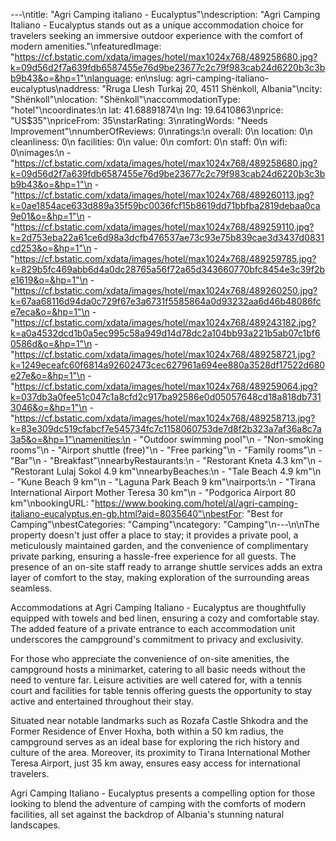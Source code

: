 ---\ntitle: "Agri Camping italiano - Eucalyptus"\ndescription: "Agri Camping Italiano - Eucalyptus stands out as a unique accommodation choice for travelers seeking an immersive outdoor experience with the comfort of modern amenities."\nfeaturedImage: "https://cf.bstatic.com/xdata/images/hotel/max1024x768/489258680.jpg?k=09d56d2f7a639fdb6587455e76d9be23677c2c79f983cab24d6220b3c3bb9b43&o=&hp=1"\nlanguage: en\nslug: agri-camping-italiano-eucalyptus\naddress: "Rruga Llesh Turkaj 20, 4511 Shënkoll, Albania"\ncity: "Shënkoll"\nlocation: "Shënkoll"\naccommodationType: "hotel"\ncoordinates:\n  lat: 41.68891874\n  lng: 19.6410863\nprice: "US$35"\npriceFrom: 35\nstarRating: 3\nratingWords: "Needs Improvement"\nnumberOfReviews: 0\nratings:\n  overall: 0\n  location: 0\n  cleanliness: 0\n  facilities: 0\n  value: 0\n  comfort: 0\n  staff: 0\n  wifi: 0\nimages:\n  - "https://cf.bstatic.com/xdata/images/hotel/max1024x768/489258680.jpg?k=09d56d2f7a639fdb6587455e76d9be23677c2c79f983cab24d6220b3c3bb9b43&o=&hp=1"\n  - "https://cf.bstatic.com/xdata/images/hotel/max1024x768/489260113.jpg?k=0ae1854ace633d889a35f59bc0036fcf15b8619dd71bbfba2819debaa0ca9e01&o=&hp=1"\n  - "https://cf.bstatic.com/xdata/images/hotel/max1024x768/489259110.jpg?k=2d753eba22a61ce6d98a3dcfb476537ae73c93e75b839cae3d3437d0831cd253&o=&hp=1"\n  - "https://cf.bstatic.com/xdata/images/hotel/max1024x768/489259785.jpg?k=829b5fc469abb6d4a0dc28765a56f72a65d343660770bfc8454e3c39f2be1619&o=&hp=1"\n  - "https://cf.bstatic.com/xdata/images/hotel/max1024x768/489260250.jpg?k=67aa68116d94da0c729f67e3a6731f5585864a0d93232aa6d46b48086fce7eca&o=&hp=1"\n  - "https://cf.bstatic.com/xdata/images/hotel/max1024x768/489243182.jpg?k=a0a4532dcd1b0a5ec995c58a949d14d78dc2a104bb93a221b5ab07c1bf60586d&o=&hp=1"\n  - "https://cf.bstatic.com/xdata/images/hotel/max1024x768/489258721.jpg?k=1249eceafc60f6814a92602473cec627961a694ee880a3528df17522d680e27e&o=&hp=1"\n  - "https://cf.bstatic.com/xdata/images/hotel/max1024x768/489259064.jpg?k=037db3a0fee51c047c1a8cfd2c917ba92586e0d05057648cd18a818db7313046&o=&hp=1"\n  - "https://cf.bstatic.com/xdata/images/hotel/max1024x768/489258713.jpg?k=83e309dc519cfabcf7e545734fc7c1158060753de7d8f2b323a7af36a8c7a3a5&o=&hp=1"\namenities:\n  - "Outdoor swimming pool"\n  - "Non-smoking rooms"\n  - "Airport shuttle (free)"\n  - "Free parking"\n  - "Family rooms"\n  - "Bar"\n  - "Breakfast"\nnearbyRestaurants:\n  - "Restorant Kneta 4.3 km"\n  - "Restorant Lulaj Sokol 4.9 km"\nnearbyBeaches:\n  - "Tale Beach 4.9 km"\n  - "Kune Beach 9 km"\n  - "Laguna Park Beach 9 km"\nairports:\n  - "Tirana International Airport Mother Teresa 30 km"\n  - "Podgorica Airport 80 km"\nbookingURL: "https://www.booking.com/hotel/al/agri-camping-italiano-eucalyptus.en-gb.html?aid=8035640"\nbestFor: "Best for Camping"\nbestCategories: "Camping"\ncategory: "Camping"\n---\n\nThe property doesn't just offer a place to stay; it provides a private pool, a meticulously maintained garden, and the convenience of complimentary private parking, ensuring a hassle-free experience for all guests. The presence of an on-site staff ready to arrange shuttle services adds an extra layer of comfort to the stay, making exploration of the surrounding areas seamless.

Accommodations at Agri Camping Italiano - Eucalyptus are thoughtfully equipped with towels and bed linen, ensuring a cozy and comfortable stay. The added feature of a private entrance to each accommodation unit underscores the campground's commitment to privacy and exclusivity.

For those who appreciate the convenience of on-site amenities, the campground hosts a minimarket, catering to all basic needs without the need to venture far. Leisure activities are well catered for, with a tennis court and facilities for table tennis offering guests the opportunity to stay active and entertained throughout their stay.

Situated near notable landmarks such as Rozafa Castle Shkodra and the Former Residence of Enver Hoxha, both within a 50 km radius, the campground serves as an ideal base for exploring the rich history and culture of the area. Moreover, its proximity to Tirana International Mother Teresa Airport, just 35 km away, ensures easy access for international travelers.

Agri Camping Italiano - Eucalyptus presents a compelling option for those looking to blend the adventure of camping with the comforts of modern facilities, all set against the backdrop of Albania's stunning natural landscapes.